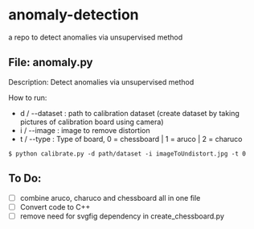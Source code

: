 # anomaly-detection
a repo to detect anomalies via unsupervised method

File: anomaly.py
------------------------
Description: 
Detect anomalies via unsupervised method

How to run:
- d / --dataset : path to calibration dataset (create dataset by taking pictures of calibration board using camera)
- i / --image    : image to remove distortion
- t / --type     : Type of board, 0 = chessboard | 1 = aruco | 2 = charuco 
```
$ python calibrate.py -d path/dataset -i imageToUndistort.jpg -t 0
```


To Do:
------------------------
  - [ ] combine aruco, charuco and chessboard all in one file
  - [ ] Convert code to C++
  - [ ] remove need for svgfig dependency in create_chessboard.py
